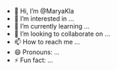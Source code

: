 - 👋 Hi, I’m @MaryaKla
- 👀 I’m interested in ...
- 🌱 I’m currently learning ...
- 💞️ I’m looking to collaborate on ...
- 📫 How to reach me ...
- 😄 Pronouns: ...
- ⚡ Fun fact: ...

<!---
MaryaKla/MaryaKla is a ✨ special ✨ repository because its `README.md` (this file) appears on your GitHub profile.
You can click the Preview link to take a look at your changes.
--->

